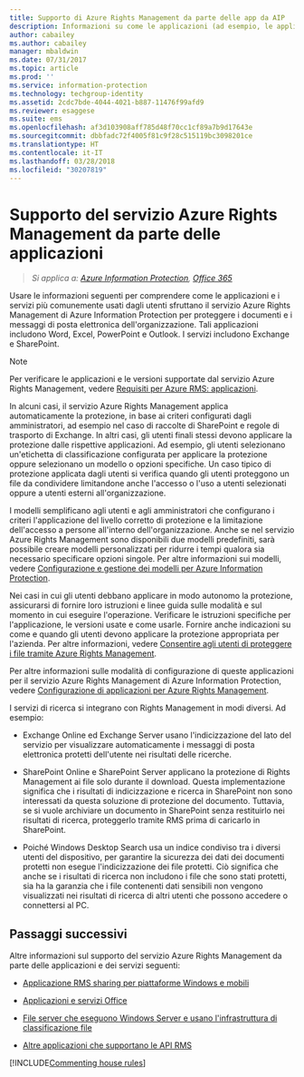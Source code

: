 ```yaml
---
title: Supporto di Azure Rights Management da parte delle app da AIP
description: Informazioni su come le applicazioni (ad esempio, le applicazioni di Office come Word, Excel, PowerPoint e Outlook) e i servizi (ad esempio, Exchange e SharePoint) più comunemente usati dagli utenti sfruttano il servizio Azure Rights Management di Azure Information Protection per proteggere i documenti e i messaggi di posta elettronica dell'organizzazione.
author: cabailey
ms.author: cabailey
manager: mbaldwin
ms.date: 07/31/2017
ms.topic: article
ms.prod: ''
ms.service: information-protection
ms.technology: techgroup-identity
ms.assetid: 2cdc7bde-4044-4021-b887-11476f99afd9
ms.reviewer: esaggese
ms.suite: ems
ms.openlocfilehash: af3d103908aff785d48f70cc1cf89a7b9d17643e
ms.sourcegitcommit: dbbfadc72f4005f81c9f28c515119bc3098201ce
ms.translationtype: HT
ms.contentlocale: it-IT
ms.lasthandoff: 03/28/2018
ms.locfileid: "30207819"
---
```

# <a name="how-applications-support-the-azure-rights-management-service"></a>Supporto del servizio Azure Rights Management da parte delle applicazioni

>*Si applica a: [Azure Information Protection](https://azure.microsoft.com/pricing/details/information-protection), [Office 365](http://download.microsoft.com/download/E/C/F/ECF42E71-4EC0-48FF-AA00-577AC14D5B5C/Azure_Information_Protection_licensing_datasheet_EN-US.pdf)*

Usare le informazioni seguenti per comprendere come le applicazioni e i servizi più comunemente usati dagli utenti sfruttano il servizio Azure Rights Management di Azure Information Protection per proteggere i documenti e i messaggi di posta elettronica dell'organizzazione. Tali applicazioni includono Word, Excel, PowerPoint e Outlook. I servizi includono Exchange e SharePoint.

> [!NOTE]
> Per verificare le applicazioni e le versioni supportate dal servizio Azure Rights Management, vedere [Requisiti per Azure RMS: applicazioni](../get-started/requirements-applications.md).

In alcuni casi, il servizio Azure Rights Management applica automaticamente la protezione, in base ai criteri configurati dagli amministratori, ad esempio nel caso di raccolte di SharePoint e regole di trasporto di Exchange. In altri casi, gli utenti finali stessi devono applicare la protezione dalle rispettive applicazioni. Ad esempio, gli utenti selezionano un'etichetta di classificazione configurata per applicare la protezione oppure selezionano un modello o opzioni specifiche. Un caso tipico di protezione applicata dagli utenti si verifica quando gli utenti proteggono un file da condividere limitandone anche l'accesso o l'uso a utenti selezionati oppure a utenti esterni all'organizzazione.

I modelli semplificano agli utenti e agli amministratori che configurano i criteri l'applicazione del livello corretto di protezione e la limitazione dell'accesso a persone all'interno dell'organizzazione. Anche se nel servizio Azure Rights Management sono disponibili due modelli predefiniti, sarà possibile creare modelli personalizzati per ridurre i tempi qualora sia necessario specificare opzioni singole. Per altre informazioni sui modelli, vedere [Configurazione e gestione dei modelli per Azure Information Protection](../deploy-use/configure-policy-templates.md).

Nei casi in cui gli utenti debbano applicare in modo autonomo la protezione, assicurarsi di fornire loro istruzioni e linee guida sulle modalità e sul momento in cui eseguire l'operazione. Verificare le istruzioni specifiche per l'applicazione, le versioni usate e come usarle. Fornire anche indicazioni su come e quando gli utenti devono applicare la protezione appropriata per l'azienda. Per altre informazioni, vedere [Consentire agli utenti di proteggere i file tramite Azure Rights Management](../deploy-use/help-users.md).

Per altre informazioni sulle modalità di configurazione di queste applicazioni per il servizio Azure Rights Management di Azure Information Protection, vedere [Configurazione di applicazioni per Azure Rights Management](../deploy-use/configure-applications.md).

I servizi di ricerca si integrano con Rights Management in modi diversi. Ad esempio: 

- Exchange Online ed Exchange Server usano l'indicizzazione del lato del servizio per visualizzare automaticamente i messaggi di posta elettronica protetti dell'utente nei risultati delle ricerche. 

- SharePoint Online e SharePoint Server applicano la protezione di Rights Management ai file solo durante il download. Questa implementazione significa che i risultati di indicizzazione e ricerca in SharePoint non sono interessati da questa soluzione di protezione del documento. Tuttavia, se si vuole archiviare un documento in SharePoint senza restituirlo nei risultati di ricerca, proteggerlo tramite RMS prima di caricarlo in SharePoint.

- Poiché Windows Desktop Search usa un indice condiviso tra i diversi utenti del dispositivo, per garantire la sicurezza dei dati dei documenti protetti non esegue l'indicizzazione dei file protetti. Ciò significa che anche se i risultati di ricerca non includono i file che sono stati protetti, sia ha la garanzia che i file contenenti dati sensibili non vengono visualizzati nei risultati di ricerca di altri utenti che possono accedere o connettersi al PC. 

## <a name="next-steps"></a>Passaggi successivi

Altre informazioni sul supporto del servizio Azure Rights Management da parte delle applicazioni e dei servizi seguenti:

-   [Applicazione RMS sharing per piattaforme Windows e mobili](sharing-app-support.md)

-   [Applicazioni e servizi Office](office-apps-services-support.md)

-   [File server che eseguono Windows Server e usano l'infrastruttura di classificazione file](file-server-support.md)

-   [Altre applicazioni che supportano le API RMS](api-support.md)

[!INCLUDE[Commenting house rules](../includes/houserules.md)]
